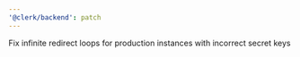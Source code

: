 ```yaml
---
'@clerk/backend': patch
---
```


Fix infinite redirect loops for production instances with incorrect secret keys
